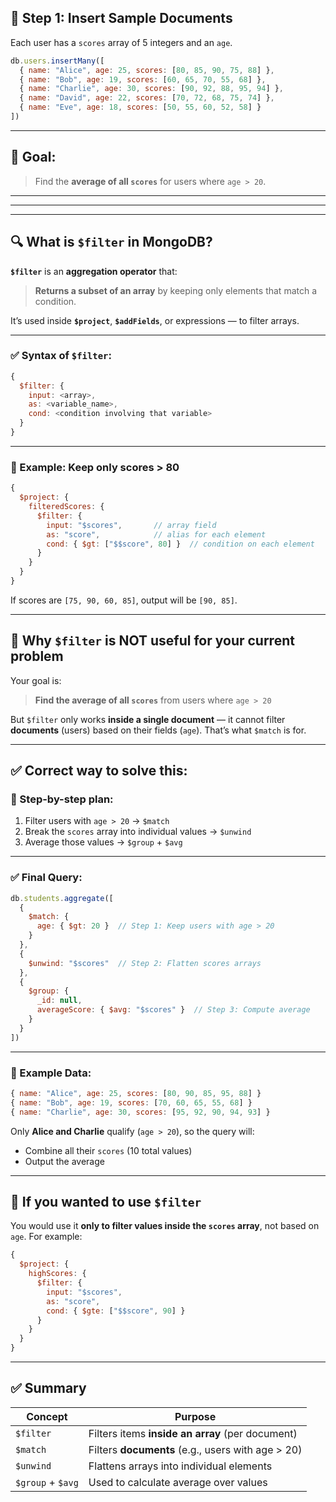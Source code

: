 ## 📝 Step 1: Insert Sample Documents

Each user has a `scores` array of 5 integers and an `age`.

```js
db.users.insertMany([
  { name: "Alice", age: 25, scores: [80, 85, 90, 75, 88] },
  { name: "Bob", age: 19, scores: [60, 65, 70, 55, 68] },
  { name: "Charlie", age: 30, scores: [90, 92, 88, 95, 94] },
  { name: "David", age: 22, scores: [70, 72, 68, 75, 74] },
  { name: "Eve", age: 18, scores: [50, 55, 60, 52, 58] }
])
```

---

## 🎯 Goal:

> Find the **average of all `scores`** for users where `age > 20`.


---
---
---


## 🔍 What is `$filter` in MongoDB?

**`$filter`** is an **aggregation operator** that:

> **Returns a subset of an array** by keeping only elements that match a condition.

It’s used inside **`$project`**, **`$addFields`**, or expressions — to filter arrays.

---

### ✅ Syntax of `$filter`:

```js
{
  $filter: {
    input: <array>,
    as: <variable_name>,
    cond: <condition involving that variable>
  }
}
```

---

### 📌 Example: Keep only scores > 80

```js
{
  $project: {
    filteredScores: {
      $filter: {
        input: "$scores",       // array field
        as: "score",            // alias for each element
        cond: { $gt: ["$$score", 80] }  // condition on each element
      }
    }
  }
}
```

If scores are `[75, 90, 60, 85]`, output will be `[90, 85]`.

---

## 🛑 Why `$filter` is NOT useful for your current problem

Your goal is:

> **Find the average of all `scores`** from users where `age > 20`

But `$filter` only works **inside a single document** — it cannot filter **documents** (users) based on their fields (`age`). That’s what `$match` is for.

---

## ✅ Correct way to solve this:

### 🧩 Step-by-step plan:

1. Filter users with `age > 20` → `$match`
2. Break the `scores` array into individual values → `$unwind`
3. Average those values → `$group` + `$avg`

---

### ✅ Final Query:

```js
db.students.aggregate([
  {
    $match: {
      age: { $gt: 20 }  // Step 1: Keep users with age > 20
    }
  },
  {
    $unwind: "$scores"  // Step 2: Flatten scores arrays
  },
  {
    $group: {
      _id: null,
      averageScore: { $avg: "$scores" }  // Step 3: Compute average
    }
  }
])
```

---

### 🧾 Example Data:

```js
{ name: "Alice", age: 25, scores: [80, 90, 85, 95, 88] }
{ name: "Bob", age: 19, scores: [70, 60, 65, 55, 68] }
{ name: "Charlie", age: 30, scores: [95, 92, 90, 94, 93] }
```

Only **Alice and Charlie** qualify (`age > 20`), so the query will:

* Combine all their `scores` (10 total values)
* Output the average

---

## 🔁 If you wanted to use `$filter`

You would use it **only to filter values inside the `scores` array**, not based on `age`. For example:

```js
{
  $project: {
    highScores: {
      $filter: {
        input: "$scores",
        as: "score",
        cond: { $gte: ["$$score", 90] }
      }
    }
  }
}
```

---

## ✅ Summary

| Concept           | Purpose                                           |
| ----------------- | ------------------------------------------------- |
| `$filter`         | Filters items **inside an array** (per document)  |
| `$match`          | Filters **documents** (e.g., users with age > 20) |
| `$unwind`         | Flattens arrays into individual elements          |
| `$group` + `$avg` | Used to calculate average over values             |
